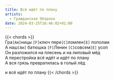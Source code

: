 ```yaml
---
title: Всё идёт по плану
artists: 
  - Гражданская Оборона
date: 2024-03-25T16:46:02+01:00
---
```


{{< chords >}}  
Гра`[Am]`ницы `[F]`ключ пере`[C]`ломлен`[E]` пополам  
А наш`[Am]` батюшка `[F]`Ленин `[C]`совсем`[E]` усоп  
Он разложился на плесень и на липовый мёд  
А перестройка всё идёт и идёт по плану  
А вся грязь превратилась в голый лёд  

и всё идёт по плану
{{< /chords >}}

